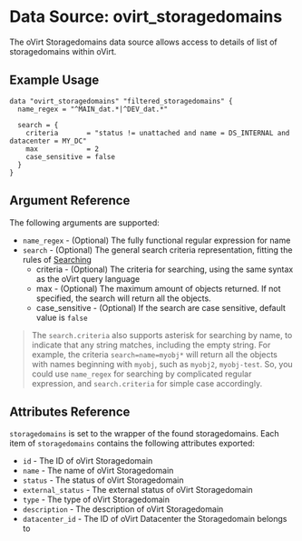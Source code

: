 # Data Source: ovirt\_storagedomains

The oVirt Storagedomains data source allows access to details of list of storagedomains within oVirt.

## Example Usage

```hcl
data "ovirt_storagedomains" "filtered_storagedomains" {
  name_regex = "^MAIN_dat.*|^DEV_dat.*"

  search = {
    criteria       = "status != unattached and name = DS_INTERNAL and datacenter = MY_DC"
    max            = 2
    case_sensitive = false
  }
}
```

## Argument Reference

The following arguments are supported:

* `name_regex` - (Optional) The fully functional regular expression for name
* `search` - (Optional) The general search criteria representation, fitting the rules of [Searching](http://ovirt.github.io/ovirt-engine-api-model/master/#_searching)
    * criteria - (Optional) The criteria for searching, using the same syntax as the oVirt query language
    * max - (Optional) The maximum amount of objects returned. If not specified, the search will return all the objects.
    * case_sensitive - (Optional) If the search are case sensitive, default value is `false`

> The `search.criteria` also supports asterisk for searching by name, to indicate that any string matches, including the empty string. For example, the criteria `search=name=myobj*` will return all the objects with names beginning with `myobj`, such as `myobj2`, `myobj-test`. So, you could use `name_regex` for searching by complicated regular expression, and `search.criteria` for simple case accordingly.

## Attributes Reference

`storagedomains` is set to the wrapper of the found storagedomains. Each item of `storagedomains` contains the following attributes exported:

* `id` - The ID of oVirt Storagedomain
* `name` - The name of oVirt Storagedomain
* `status` - The status of oVirt Storagedomain
* `external_status` - The external status of oVirt Storagedomain
* `type` - The type of oVirt Storagedomain
* `description` - The description of oVirt Storagedomain
* `datacenter_id` - The ID of oVirt Datacenter the Storagedomain belongs to
